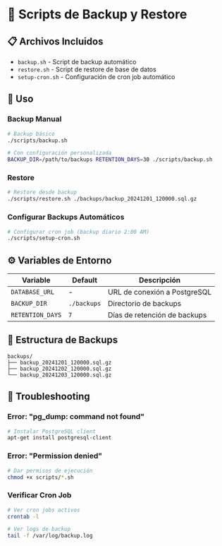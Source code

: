 # 💾 Scripts de Backup y Restore

## 📋 Archivos Incluidos

- `backup.sh` - Script de backup automático
- `restore.sh` - Script de restore de base de datos  
- `setup-cron.sh` - Configuración de cron job automático

## 🚀 Uso

### Backup Manual
```bash
# Backup básico
./scripts/backup.sh

# Con configuración personalizada
BACKUP_DIR=/path/to/backups RETENTION_DAYS=30 ./scripts/backup.sh
```

### Restore
```bash
# Restore desde backup
./scripts/restore.sh ./backups/backup_20241201_120000.sql.gz
```

### Configurar Backups Automáticos
```bash
# Configurar cron job (backup diario 2:00 AM)
./scripts/setup-cron.sh
```

## ⚙️ Variables de Entorno

| Variable | Default | Descripción |
|----------|---------|-------------|
| `DATABASE_URL` | - | URL de conexión a PostgreSQL |
| `BACKUP_DIR` | `./backups` | Directorio de backups |
| `RETENTION_DAYS` | `7` | Días de retención de backups |

## 📁 Estructura de Backups

```
backups/
├── backup_20241201_120000.sql.gz
├── backup_20241202_120000.sql.gz
└── backup_20241203_120000.sql.gz
```

## 🔧 Troubleshooting

### Error: "pg_dump: command not found"
```bash
# Instalar PostgreSQL client
apt-get install postgresql-client
```

### Error: "Permission denied"
```bash
# Dar permisos de ejecución
chmod +x scripts/*.sh
```

### Verificar Cron Job
```bash
# Ver cron jobs activos
crontab -l

# Ver logs de backup
tail -f /var/log/backup.log
```